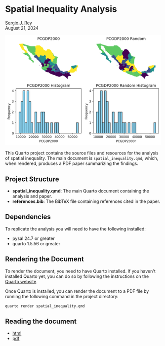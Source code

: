 # Spatial Inequality Analysis

[Sergio J. Rey](http://sergerey.org)  
August 21, 2024


<img src="spatial_inequality_files/figure-html/fig-invariance-output-1.png" alt="Spatial Inequality Map" width="800"/>

This Quarto project contains the source files and resources for the analysis of spatial inequality. The main document is `spatial_inequality.qmd`, which, when rendered, produces a PDF paper summarizing the findings.

## Project Structure

- **spatial_inequality.qmd**: The main Quarto document containing the analysis and paper.
- **references.bib**: The BibTeX file containing references cited in the paper.

## Dependencies
To replicate the analysis you will need to have the following installed:

- pysal 24.7 or greater
- quarto 1.5.56 or greater

## Rendering the Document

To render the document, you need to have Quarto installed. If you haven't installed Quarto yet, you can do so by following the instructions on the [Quarto website](https://quarto.org/docs/get-started/).

Once Quarto is installed, you can render the document to a PDF file by running the following command in the project directory:

```bash
quarto render spatial_inequality.qmd 
```


## Reading the document

- [html](spatial_inequality.html)
- [pdf](spatial_inequality.pdf)


